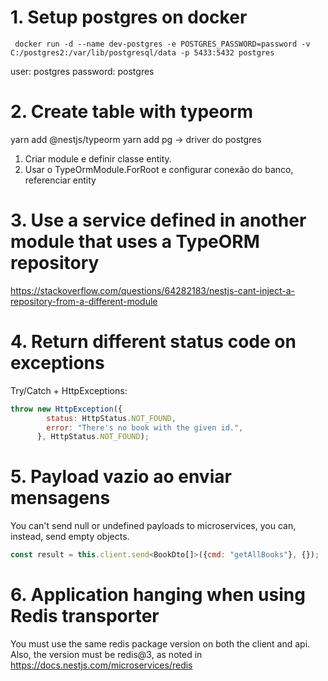 # 1. Setup postgres on docker
` docker run -d --name dev-postgres -e POSTGRES_PASSWORD=password -v C:/postgres2:/var/lib/postgresql/data -p 5433:5432 postgres`

user: postgres
password: postgres

# 2. Create table with typeorm
yarn add @nestjs/typeorm
yarn add pg -> driver do postgres

1. Criar module e definir classe entity.
2. Usar o TypeOrmModule.ForRoot e configurar conexão do banco, referenciar entity


# 3. Use a service defined in another module that uses a TypeORM repository
https://stackoverflow.com/questions/64282183/nestjs-cant-inject-a-repository-from-a-different-module

# 4. Return different status code on exceptions
Try/Catch + HttpExceptions:
```javascript
throw new HttpException({
        status: HttpStatus.NOT_FOUND,
        error: "There's no book with the given id.",
      }, HttpStatus.NOT_FOUND);
```

# 5. Payload vazio ao enviar mensagens
You can't send null or undefined payloads to microservices, you can, instead, send empty objects.
```javascript
const result = this.client.send<BookDto[]>({cmd: "getAllBooks"}, {});
```

# 6. Application hanging when using Redis transporter
You must use the same redis package version on both the client and api. Also, the version must be redis@3, as noted in https://docs.nestjs.com/microservices/redis
